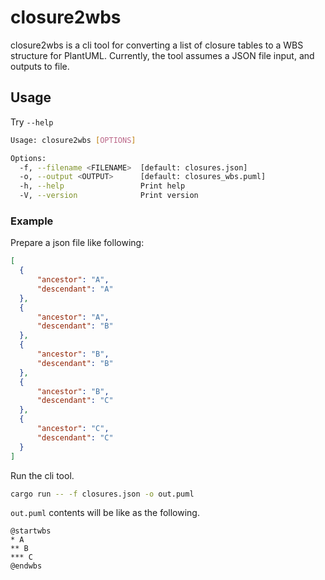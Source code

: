 # closure2wbs

closure2wbs is a cli tool for converting a list of closure tables to a WBS structure for PlantUML.
Currently, the tool assumes a JSON file input, and outputs to file.

## Usage
Try `--help`

```sh
Usage: closure2wbs [OPTIONS]

Options:
  -f, --filename <FILENAME>  [default: closures.json]
  -o, --output <OUTPUT>      [default: closures_wbs.puml]
  -h, --help                 Print help
  -V, --version              Print version
  ```

  ### Example

Prepare a json file like following:

  ```json
[
	{
		"ancestor": "A",
		"descendant": "A"
	},
	{
		"ancestor": "A",
		"descendant": "B"
	},
	{
		"ancestor": "B",
		"descendant": "B"
	},
	{
		"ancestor": "B",
		"descendant": "C"
	},
	{
		"ancestor": "C",
		"descendant": "C"
	}
]
  ```

Run the cli tool.

```sh
cargo run -- -f closures.json -o out.puml
```

`out.puml` contents will be like as the following.

```pml
@startwbs
* A
** B
*** C
@endwbs
```
